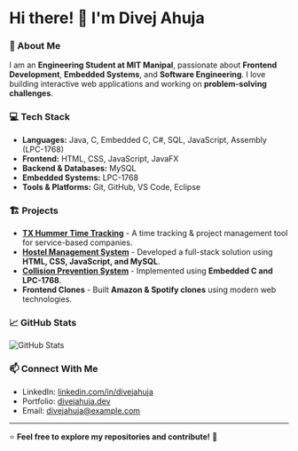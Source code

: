 # Hi there! 👋 I'm Divej Ahuja

### 🚀 About Me
I am an **Engineering Student at MIT Manipal**, passionate about **Frontend Development**, **Embedded Systems**, and **Software Engineering**. I love building interactive web applications and working on **problem-solving challenges**.

### 💻 Tech Stack
- **Languages:** Java, C, Embedded C, C#, SQL, JavaScript, Assembly (LPC-1768)
- **Frontend:** HTML, CSS, JavaScript, JavaFX
- **Backend & Databases:** MySQL
- **Embedded Systems:** LPC-1768
- **Tools & Platforms:** Git, GitHub, VS Code, Eclipse

### 🏗️ Projects
- **[TX Hummer Time Tracking](#)** - A time tracking & project management tool for service-based companies.
- **[Hostel Management System](#)** - Developed a full-stack solution using **HTML, CSS, JavaScript, and MySQL**.
- **[Collision Prevention System](#)** - Implemented using **Embedded C and LPC-1768**.
- **Frontend Clones** - Built **Amazon & Spotify clones** using modern web technologies.

### 📈 GitHub Stats
![GitHub Stats](https://github-readme-stats.vercel.app/api?username=DivejAhuja&show_icons=true&theme=radical)

### 📫 Connect With Me
- LinkedIn: [linkedin.com/in/divejahuja](#)
- Portfolio: [divejahuja.dev](#)
- Email: [divejahuja@example.com](mailto:divejahuja@example.com)

---
⭐ **Feel free to explore my repositories and contribute!** 🚀
